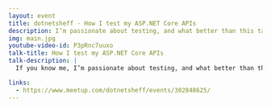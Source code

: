 ```yaml
---
layout: event
title: dotnetsheff - How I test my ASP.NET Core APIs
description: I’m passionate about testing, and what better than this talk I’ll be sharing my experience over the last 10+ years of testing APIs.
img: main.jpg
youtube-video-id: P3pRnc7uuxo
talk-title: How I test my ASP.NET Core APIs
talk-description: |
  If you know me, I’m passionate about testing, and what better than this talk I’ll be sharing my experience over the last 10+ years of testing APIs. This will cover the basics of how you get started with testing ASP.NET Core APIs, the layers I test at to prove our confidence in production, to how libraries and technology choices such as MongoDB and SQL Server make such a difference on your workflow with testing. We’ll also cover practices I use to ensure I don’t get bitten down the line when refactoring and updating the libraries.

links:
  - https://www.meetup.com/dotnetsheff/events/302848625/
---
```



